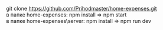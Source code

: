 git clone https://github.com/Prihodmaster/home-expenses.git  
в папке home-expenses: npm install =>  npm start  
в папке home-expenses\server: npm install => npm run dev
